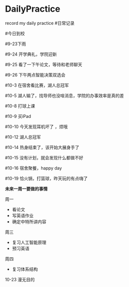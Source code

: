 # DailyPractice
record my daily practice
#日常记录


#今日到校

#9-23下雨

#9-24 开学典礼，学院迎新

#9-25 看了一下午论文，等待和老师聊天


#9-26  下午两点智能决策双选会


#10-3  在宿舍看比赛，湖人总冠军

#10-5 湖人输了，找导师也没啥消息，学院的办事效率是真的差

#10-8  打球上课

#10-9  买iPad

#10-10 今天发现耳机坏了 ，烦哦

#10-12 湖人总冠军

#10-14 热身结束了，该开始大展身手了

#10-15 没有计划，就会发现什么都做不好

#10-16 宿舍聚餐，happy day

#10-19 恰火锅，打篮球，昨天玩的有点嗨了

**未来一周一要做的事情**

周一
* 看论文
* 写英语作业
* 确定中特所讲内容

周三
* 复习人工智能原理
* 预习英语

周四
* 复习体系结构

10-23 漫无目的



